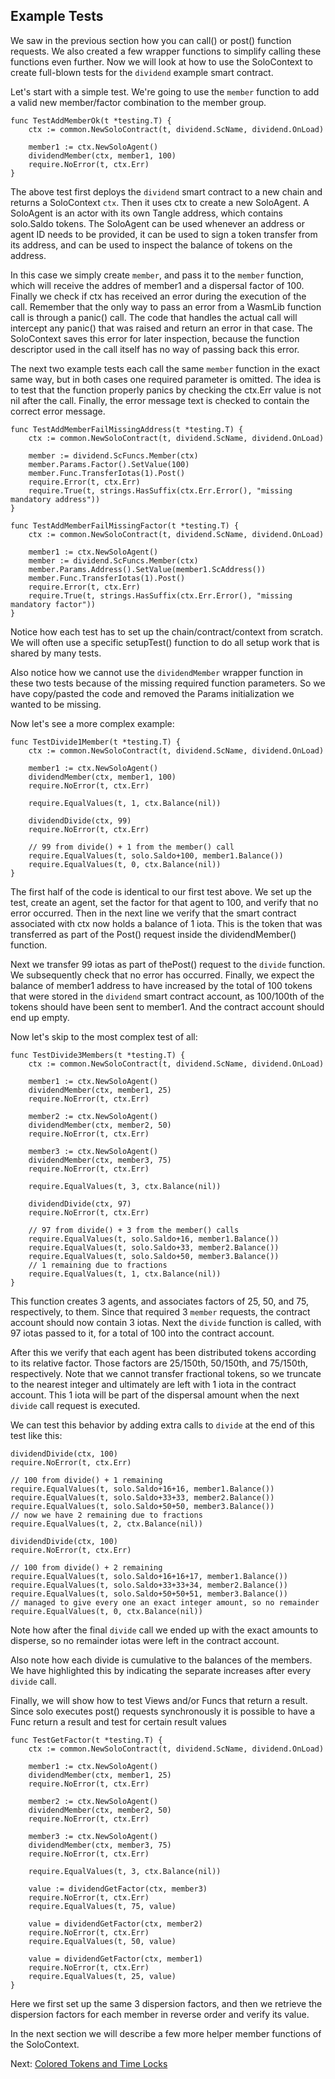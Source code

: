 ## Example Tests

We saw in the previous section how you can call() or post() function requests. We also
created a few wrapper functions to simplify calling these functions even further. Now we
will look at how to use the SoloContext to create full-blown tests for the
`dividend` example smart contract.

Let's start with a simple test. We're going to use the `member` function to add a valid
new member/factor combination to the member group.

```golang
func TestAddMemberOk(t *testing.T) {
    ctx := common.NewSoloContract(t, dividend.ScName, dividend.OnLoad)
    
    member1 := ctx.NewSoloAgent()
    dividendMember(ctx, member1, 100)
    require.NoError(t, ctx.Err)
}
```

The above test first deploys the `dividend` smart contract to a new chain and returns a
SoloContext `ctx`. Then it uses ctx to create a new SoloAgent. A SoloAgent is an actor
with its own Tangle address, which contains solo.Saldo tokens. The SoloAgent can be used
whenever an address or agent ID needs to be provided, it can be used to sign a token
transfer from its address, and can be used to inspect the balance of tokens on the
address.

In this case we simply create `member`, and pass it to the `member` function, which will
receive the addres of member1 and a dispersal factor of 100. Finally we check if ctx has
received an error during the execution of the call. Remember that the only way to pass an
error from a WasmLib function call is through a panic() call. The code that handles the
actual call will intercept any panic() that was raised and return an error in that case.
The SoloContext saves this error for later inspection, because the function descriptor
used in the call itself has no way of passing back this error.

The next two example tests each call the same `member` function in the exact same way, but
in both cases one required parameter is omitted. The idea is to test that the function
properly panics by checking the ctx.Err value is not nil after the call. Finally, the
error message text is checked to contain the correct error message.

```golang
func TestAddMemberFailMissingAddress(t *testing.T) {
    ctx := common.NewSoloContract(t, dividend.ScName, dividend.OnLoad)
    
    member := dividend.ScFuncs.Member(ctx)
    member.Params.Factor().SetValue(100)
    member.Func.TransferIotas(1).Post()
    require.Error(t, ctx.Err)
    require.True(t, strings.HasSuffix(ctx.Err.Error(), "missing mandatory address"))
}

func TestAddMemberFailMissingFactor(t *testing.T) {
    ctx := common.NewSoloContract(t, dividend.ScName, dividend.OnLoad)
    
    member1 := ctx.NewSoloAgent()
    member := dividend.ScFuncs.Member(ctx)
    member.Params.Address().SetValue(member1.ScAddress())
    member.Func.TransferIotas(1).Post()
    require.Error(t, ctx.Err)
    require.True(t, strings.HasSuffix(ctx.Err.Error(), "missing mandatory factor"))
}
```

Notice how each test has to set up the chain/contract/context from scratch. We will often
use a specific setupTest() function to do all setup work that is shared by many tests.

Also notice how we cannot use the `dividendMember` wrapper function in these two tests
because of the missing required function parameters. So we have copy/pasted the code and
removed the Params initialization we wanted to be missing.

Now let's see a more complex example:

```golang
func TestDivide1Member(t *testing.T) {
    ctx := common.NewSoloContract(t, dividend.ScName, dividend.OnLoad)
    
    member1 := ctx.NewSoloAgent()
    dividendMember(ctx, member1, 100)
    require.NoError(t, ctx.Err)
    
    require.EqualValues(t, 1, ctx.Balance(nil))
    
    dividendDivide(ctx, 99)
    require.NoError(t, ctx.Err)
    
    // 99 from divide() + 1 from the member() call
    require.EqualValues(t, solo.Saldo+100, member1.Balance())
    require.EqualValues(t, 0, ctx.Balance(nil))
}
```

The first half of the code is identical to our first test above. We set up the test,
create an agent, set the factor for that agent to 100, and verify that no error occurred.
Then in the next line we verify that the smart contract associated with ctx now holds a
balance of 1 iota. This is the token that was transferred as part of the Post() request
inside the dividendMember() function.

Next we transfer 99 iotas as part of thePost() request to the `divide` function. We
subsequently check that no error has occurred. Finally, we expect the balance of member1
address to have increased by the total of 100 tokens that were stored in the
`dividend` smart contract account, as 100/100th of the tokens should have been sent to
member1. And the contract account should end up empty.

Now let's skip to the most complex test of all:

```golang
func TestDivide3Members(t *testing.T) {
    ctx := common.NewSoloContract(t, dividend.ScName, dividend.OnLoad)
    
    member1 := ctx.NewSoloAgent()
    dividendMember(ctx, member1, 25)
    require.NoError(t, ctx.Err)
    
    member2 := ctx.NewSoloAgent()
    dividendMember(ctx, member2, 50)
    require.NoError(t, ctx.Err)
    
    member3 := ctx.NewSoloAgent()
    dividendMember(ctx, member3, 75)
    require.NoError(t, ctx.Err)
    
    require.EqualValues(t, 3, ctx.Balance(nil))
    
    dividendDivide(ctx, 97)
    require.NoError(t, ctx.Err)
    
    // 97 from divide() + 3 from the member() calls
    require.EqualValues(t, solo.Saldo+16, member1.Balance())
    require.EqualValues(t, solo.Saldo+33, member2.Balance())
    require.EqualValues(t, solo.Saldo+50, member3.Balance())
    // 1 remaining due to fractions
    require.EqualValues(t, 1, ctx.Balance(nil))
}
```

This function creates 3 agents, and associates factors of 25, 50, and 75, respectively, to
them. Since that required 3 `member` requests, the contract account should now contain 3
iotas. Next the `divide` function is called, with 97 iotas passed to it, for a total of
100 into the contract account.

After this we verify that each agent has been distributed tokens according to its relative
factor. Those factors are 25/150th, 50/150th, and 75/150th, respectively. Note that we
cannot transfer fractional tokens, so we truncate to the nearest integer and ultimately
are left with 1 iota in the contract account. This 1 iota will be part of the dispersal
amount when the next `divide` call request is executed.

We can test this behavior by adding extra calls to `divide` at the end of this test like
this:

```golang
dividendDivide(ctx, 100)
require.NoError(t, ctx.Err)

// 100 from divide() + 1 remaining
require.EqualValues(t, solo.Saldo+16+16, member1.Balance())
require.EqualValues(t, solo.Saldo+33+33, member2.Balance())
require.EqualValues(t, solo.Saldo+50+50, member3.Balance())
// now we have 2 remaining due to fractions
require.EqualValues(t, 2, ctx.Balance(nil))

dividendDivide(ctx, 100)
require.NoError(t, ctx.Err)

// 100 from divide() + 2 remaining
require.EqualValues(t, solo.Saldo+16+16+17, member1.Balance())
require.EqualValues(t, solo.Saldo+33+33+34, member2.Balance())
require.EqualValues(t, solo.Saldo+50+50+51, member3.Balance())
// managed to give every one an exact integer amount, so no remainder
require.EqualValues(t, 0, ctx.Balance(nil))
```

Note how after the final `divide` call we ended up with the exact amounts to disperse, so
no remainder iotas were left in the contract account.

Also note how each divide is cumulative to the balances of the members. We have
highlighted this by indicating the separate increases after every `divide` call.

Finally, we will show how to test Views and/or Funcs that return a result. Since solo
executes post() requests synchronously it is possible to have a Func return a result and
test for certain result values

```golang
func TestGetFactor(t *testing.T) {
    ctx := common.NewSoloContract(t, dividend.ScName, dividend.OnLoad)
    
    member1 := ctx.NewSoloAgent()
    dividendMember(ctx, member1, 25)
    require.NoError(t, ctx.Err)
    
    member2 := ctx.NewSoloAgent()
    dividendMember(ctx, member2, 50)
    require.NoError(t, ctx.Err)
    
    member3 := ctx.NewSoloAgent()
    dividendMember(ctx, member3, 75)
    require.NoError(t, ctx.Err)
    
    require.EqualValues(t, 3, ctx.Balance(nil))
    
    value := dividendGetFactor(ctx, member3)
    require.NoError(t, ctx.Err)
    require.EqualValues(t, 75, value)
    
    value = dividendGetFactor(ctx, member2)
    require.NoError(t, ctx.Err)
    require.EqualValues(t, 50, value)
    
    value = dividendGetFactor(ctx, member1)
    require.NoError(t, ctx.Err)
    require.EqualValues(t, 25, value)
}
```

Here we first set up the same 3 dispersion factors, and then we retrieve the dispersion
factors for each member in reverse order and verify its value.

In the next section we will describe a few more helper member functions of the
SoloContext.

Next: [Colored Tokens and Time Locks](timelock.md)

